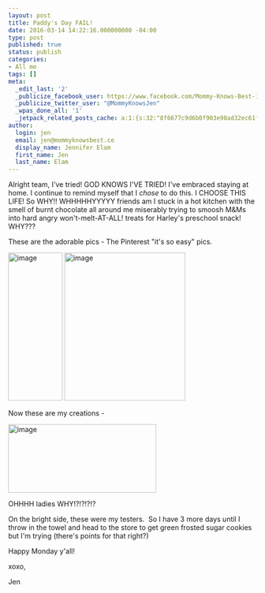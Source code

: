 ```yaml
---
layout: post
title: Paddy's Day FAIL!
date: 2016-03-14 14:22:16.000000000 -04:00
type: post
published: true
status: publish
categories:
- All me
tags: []
meta:
  _edit_last: '2'
  _publicize_facebook_user: https://www.facebook.com/Mommy-Knows-Best-1491371004503071/
  _publicize_twitter_user: "@MommyKnowsJen"
  _wpas_done_all: '1'
  _jetpack_related_posts_cache: a:1:{s:32:"8f6677c9d6b0f903e98ad32ec61f8deb";a:2:{s:7:"expires";i:1473994216;s:7:"payload";a:3:{i:0;a:1:{s:2:"id";i:487;}i:1;a:1:{s:2:"id";i:419;}i:2;a:1:{s:2:"id";i:19;}}}}
author:
  login: jen
  email: jen@mommyknowsbest.co
  display_name: Jennifer Elam
  first_name: Jen
  last_name: Elam
---
```

<p>Alright team, I've tried! GOD KNOWS I'VE TRIED! I've embraced staying at home. I continue to remind myself that I <em>chose</em> to do this. I CHOOSE THIS LIFE! So WHY!! WHHHHHYYYYY friends am I stuck in a hot kitchen with the smell of burnt chocolate all around me miserably trying to smoosh M&amp;Ms into hard angry won't-melt-AT-ALL! treats for Harley's preschool snack! WHY???</p>
<p>These are the adorable pics - The Pinterest "it's so easy" pics.</p>
<p><img class="alignnone size-medium wp-image-464" src="{{ site.baseurl }}/assets/image-4-110x300.jpeg" alt="image" width="110" height="300" /> <img class="alignnone size-medium wp-image-465" src="{{ site.baseurl }}/assets/image-5-245x300.jpeg" alt="image" width="245" height="300" /></p>
<p>Now these are my creations -</p>
<p><img class="alignnone size-medium wp-image-468" src="{{ site.baseurl }}/assets/image-7-300x139.jpeg" alt="image" width="300" height="139" /></p>
<p>OHHHH ladies WHY!?!?!?!?</p>
<p>On the bright side, these were my testers.  So I have 3 more days until I throw in the towel and head to the store to get green frosted sugar cookies but I'm trying (there's points for that right?)</p>
<p>Happy Monday y'all!</p>
<p>xoxo,</p>
<p>Jen</p>
